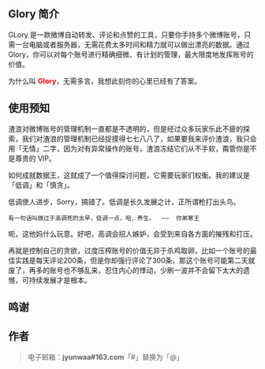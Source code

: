 ## Glory 简介

GLory 是一款微博自动转发、评论和点赞的工具，只要你手持多个微博账号，只需一台电脑或者服务器，无需花费太多时间和精力就可以做出漂亮的数据。通过 Glory，你可以对每个账号进行精确细微、有计划的管理，最大限度地发挥账号的价值。

为什么叫 <span style="color: red; font-weight: bold;">Glory</span>，无需多言，我想此刻你的心里已经有了答案。

## 使用预知

渣浪对微博账号的管理机制一直都是不透明的，但是经过众多玩家乐此不疲的探索，我们对渣浪的管理机制已经捉摸得七七八八了，如果要我来评价渣浪，我只会用「无情」二字，因为对有异常操作的账号，渣浪冻结它们从不手软，甭管你是不是尊贵的 VIP。

如何成就数据王，这就成了一个值得探讨问题，它需要玩家们权衡。我的建议是「低调」和「慎贪」。

低调使人进步，Sorry，搞错了。低调是长久发展之计，正所谓枪打出头鸟。

```motto
有一句话叫做过于高调死的太早，低调一点，哈，养生。  ——  你弟寒王
```

呃，这他妈什么玩意。好吧，高调会招人嫉妒，会受到来自各方面的摧残和打压。

再就是控制自己的贪欲，过度压榨账号的价值无异于杀鸡取卵，比如一个账号的最佳实践是每天评论200条，但是你却强行评论了300条，那这个账号可能第二天就废了，再多的账号也不够乱来，忍住内心的悸动，少刷一波并不会留下太大的遗憾，可持续发展才是根本。


## 鸣谢


## 作者

> 电子邮箱：**jyunwaa#163.com**「#」替换为「@」